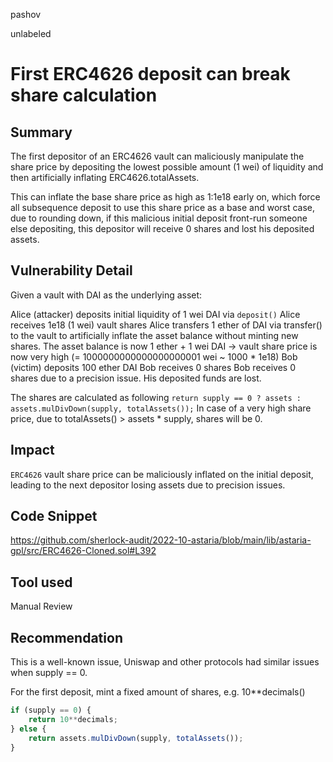 pashov

unlabeled

# First ERC4626 deposit can break share calculation

## Summary
The first depositor of an ERC4626 vault can maliciously manipulate the share price by depositing the lowest possible amount (1 wei) of liquidity and then artificially inflating ERC4626.totalAssets.

This can inflate the base share price as high as 1:1e18 early on, which force all subsequence deposit to use this share price as a base and worst case, due to rounding down, if this malicious initial deposit front-run someone else depositing, this depositor will receive 0 shares and lost his deposited assets.

## Vulnerability Detail
Given a vault with DAI as the underlying asset:

Alice (attacker) deposits initial liquidity of 1 wei DAI via `deposit()`
Alice receives 1e18 (1 wei) vault shares
Alice transfers 1 ether of DAI via transfer() to the vault to artificially inflate the asset balance without minting new shares. The asset balance is now 1 ether + 1 wei DAI -> vault share price is now very high (= 1000000000000000000001 wei ~ 1000 * 1e18)
Bob (victim) deposits 100 ether DAI
Bob receives 0 shares
Bob receives 0 shares due to a precision issue. His deposited funds are lost.

The shares are calculated as following 
`return supply == 0 ? assets : assets.mulDivDown(supply, totalAssets());`
In case of a very high share price, due to totalAssets() > assets * supply, shares will be 0.
## Impact
`ERC4626` vault share price can be maliciously inflated on the initial deposit, leading to the next depositor losing assets due to precision issues.
## Code Snippet
https://github.com/sherlock-audit/2022-10-astaria/blob/main/lib/astaria-gpl/src/ERC4626-Cloned.sol#L392
## Tool used

Manual Review

## Recommendation
This is a well-known issue, Uniswap and other protocols had similar issues when supply == 0.

For the first deposit, mint a fixed amount of shares, e.g. 10**decimals()
```jsx
if (supply == 0) {
    return 10**decimals; 
} else {
    return assets.mulDivDown(supply, totalAssets());
}
```